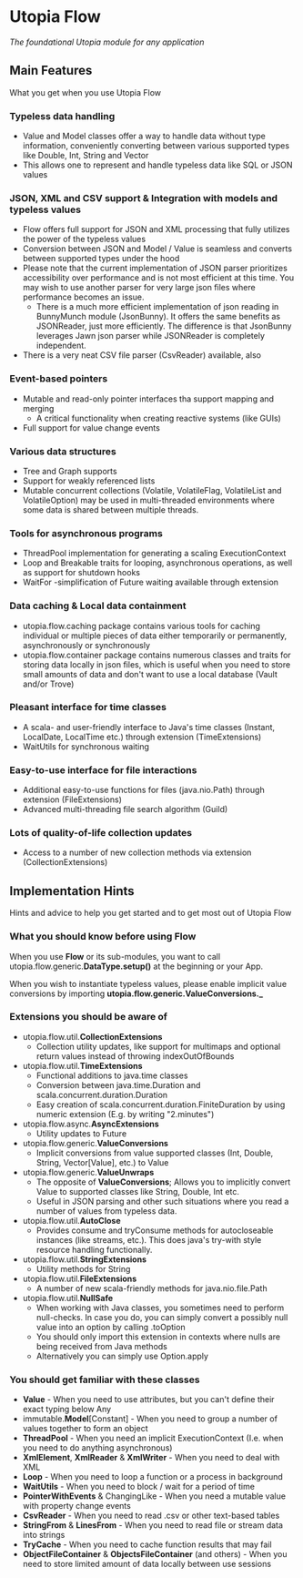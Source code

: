 # Utopia Flow
*The foundational Utopia module for any application*

## Main Features
What you get when you use Utopia Flow

### Typeless data handling
- Value and Model classes offer a way to handle data without type information, conveniently converting between
various supported types like Double, Int, String and Vector
- This allows one to represent and handle typeless data like SQL or JSON values

### JSON, XML and CSV support & Integration with models and typeless values
- Flow offers full support for JSON and XML processing that fully utilizes the power of the typeless values
- Conversion between JSON and Model / Value is seamless and converts between supported types under the hood
- Please note that the current implementation of JSON parser prioritizes accessibility over performance and is not
most efficient at this time. You may wish to use another parser for very large json files where performance
becomes an issue.
    - There is a much more efficient implementation of json reading in BunnyMunch module (JsonBunny). 
    It offers the same benefits as JSONReader, just more efficiently. The difference is that 
    JsonBunny leverages Jawn json parser while JSONReader is completely independent.
- There is a very neat CSV file parser (CsvReader) available, also

### Event-based pointers
- Mutable and read-only pointer interfaces tha support mapping and merging
  - A critical functionality when creating reactive systems (like GUIs)
- Full support for value change events

### Various data structures
- Tree and Graph supports
- Support for weakly referenced lists
- Mutable concurrent collections (Volatile, VolatileFlag, VolatileList and VolatileOption) may be used in
multi-threaded environments where some data is shared between multiple threads.

### Tools for asynchronous programs
- ThreadPool implementation for generating a scaling ExecutionContext
- Loop and Breakable traits for looping, asynchronous operations, as well as support for shutdown hooks
- WaitFor -simplification of Future waiting available through extension

### Data caching & Local data containment
- utopia.flow.caching package contains various tools for caching individual or multiple pieces of data either
temporarily or permanently, asynchronously or synchronously
- utopia.flow.container package contains numerous classes and traits for storing data locally in json files, 
which is useful when you need to store small amounts of data and don't want to use a local database 
(Vault and/or Trove)
  
### Pleasant interface for time classes
- A scala- and user-friendly interface to Java's time classes (Instant, LocalDate, LocalTime etc.) through 
extension (TimeExtensions)
- WaitUtils for synchronous waiting

### Easy-to-use interface for file interactions
- Additional easy-to-use functions for files (java.nio.Path) through extension (FileExtensions)
- Advanced multi-threading file search algorithm (Guild)

### Lots of quality-of-life collection updates
- Access to a number of new collection methods via extension (CollectionExtensions)

## Implementation Hints
Hints and advice to help you get started and to get most out of Utopia Flow

### What you should know before using Flow
When you use **Flow** or its sub-modules, you want to call utopia.flow.generic.**DataType.setup()** at the
beginning or your App.

When you wish to instantiate typeless values, please enable implicit value conversions by importing
**utopia.flow.generic.ValueConversions._**

### Extensions you should be aware of
- utopia.flow.util.**CollectionExtensions**
    - Collection utility updates, like support for multimaps and optional return values instead of throwing
      indexOutOfBounds
- utopia.flow.util.**TimeExtensions**
    - Functional additions to java.time classes
    - Conversion between java.time.Duration and scala.concurrent.duration.Duration
    - Easy creation of scala.concurrent.duration.FiniteDuration by using numeric extension 
      (E.g. by writing "2.minutes")
- utopia.flow.async.**AsyncExtensions**
    - Utility updates to Future
- utopia.flow.generic.**ValueConversions**
    - Implicit conversions from value supported classes (Int, Double, String, Vector[Value], etc.) to Value
- utopia.flow.generic.**ValueUnwraps**
  - The opposite of **ValueConversions**; Allows you to implicitly convert Value to supported classes like 
    String, Double, Int etc.
  - Useful in JSON parsing and other such situations where you read a number of values from typeless data.
- utopia.flow.util.**AutoClose**
    - Provides consume and tryConsume methods for autocloseable instances (like streams, etc.).
      This does java's try-with style resource handling functionally.
- utopia.flow.util.**StringExtensions**
    - Utility methods for String
- utopia.flow.util.**FileExtensions**
    - A number of new scala-friendly methods for java.nio.file.Path
- utopia.flow.util.**NullSafe**
    - When working with Java classes, you sometimes need to perform null-checks. In case you do, you can simply
      convert a possibly null value into an option by calling .toOption
    - You should only import this extension in contexts where nulls are being received from Java methods
    - Alternatively you can simply use Option.apply

### You should get familiar with these classes
- **Value** - When you need to use attributes, but you can't define their exact typing below Any
- immutable.**Model**[Constant] - When you need to group a number of values together to form an object
- **ThreadPool** - When you need an implicit ExecutionContext (I.e. when you need to do anything asynchronous)
- **XmlElement**, **XmlReader** & **XmlWriter** - When you need to deal with XML
- **Loop** - When you need to loop a function or a process in background
- **WaitUtils** - When you need to block / wait for a period of time
- **PointerWithEvents** & ChangingLike - When you need a mutable value with property change events
- **CsvReader** - When you need to read .csv or other text-based tables
- **StringFrom** & **LinesFrom** - When you need to read file or stream data into strings
- **TryCache** - When you need to cache function results that may fail
- **ObjectFileContainer** & **ObjectsFileContainer** (and others) - When you need to store limited amount of 
  data locally between use sessions 